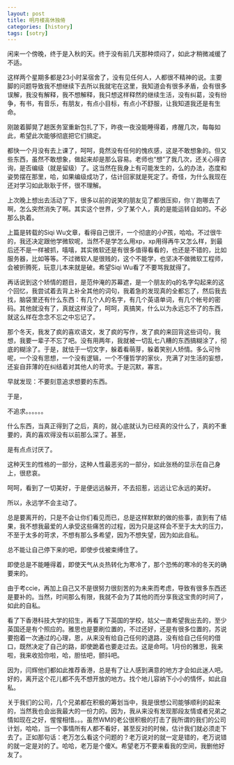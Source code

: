 ```yaml
---
layout: post
title: 明月楼高休独倚
categories: [history]
tags: [sotry]
---
```


闲来一个傍晚，终于是入秋的天。终于没有前几天那种烦闷了，如此才稍微减缓了不适。

这样两个星期多都是23小时呆宿舍了，没有见任何人，人都很不精神的说。主要脚的问题导致我不想继续下去所以我就宅在这里，我知道会有很多矛盾，会有很多误解，我没有解释，我不想解释，我只想这样释然的继续生活，没有纠葛，没有纷争，有书，有音乐，有朋友，有点小目标，有点小不舒服，让我知道我还是有生命。

刚跛着脚晃了趟医务室重新包扎了下，昨夜一夜没能睡得着，疼醒几次，每每如此，希望此次能够彻底把它们搞定。

都快一个月没有去上课了，呵呵，竟然没有任何的愧疚感，这是不敢想象的。但又些东西，虽然不敢想象，做起来却是那么容易。老师也“想”了我几次，还关心得咨询，是否编级（就是留级）了。这当然在我身上有可能发生的，么的办法，态度和姿势摆在那里，哈，如果编级成功了，估计回家就是死定了。奇怪，为什么我现在还对学习如此耿耿于怀，很不理解。

上次晚上想出去活动了下，很多以前的说笑的朋友见了都很压抑，你丫跑哪去了啊，怎么突然消失了啊。其实这个世界，少了某个人，真的是能运转自如的。不必那么执着。

上篇是转载的Siqi Wu文章，看得自己很汗，一个彻底的小P孩，哈哈。不过很牛的，我还决定跟他学微软呢，当然不是学怎么用xp，xp用得再牛又怎么样，到最后还不是一样被抓，嘻嘻，其实微软还是有很多值得看看的，也还是不错的，比如服务器，比如等等。不过微软人是很贱的，这个不能学，也坚决不做微软工程师，会被折腾死，玩意儿本来就是破。希望Siqi Wu看了不要骂我就得了。

再话说到这个矫情的题目，是范仲淹的苏幕遮，是一个朋友的q的名字勾起来的这个回忆，我尝试着去背上补全其他的词句，我着急的发现真的全都忘了，然后我去找，脑袋里还有什么东西：有几个人的名字，有几个英语单词，有几个帐号的密码。其他就没有了，真就这样没了，呵呵，真搞笑，什么以为永远忘不了的东西，就这么样在念念不忘之中忘记了。

那个冬天，我发了疯的喜欢语文，发了疯的写作，发了疯的来回背这些词句，我想，我要一辈子不忘了吧。没有用两年，我就被一切乱七八糟的东西搞糊涂了，彻底的糊涂了。于是，就怯于一切文字，躲着看萌芽，躲着笑别人矫情。多么可怜呢，一个没有思想，一个没有逻辑，一个不懂哲学的家伙，充满了对生活的妄想，还妄自菲薄的在纠结着对其他人的苛求。于是沉默，寡言。

早就发现：不要刻意追求想要的东西。

于是，

不追求。。。。。。

什么东西，当真正得到了之后，真的，就心底就认为已经真的没什么了，真的不重要的，真的喜欢得没有以前那么深了。甚至，

是有点点讨厌了。

这种天生的性格的一部分，这种人性最恶劣的一部分，如此张杨的显示在自己身上，很悲哀。

呵呵，看到了一切美好，于是便远远躲开，不去招惹，远远让它永远的美好。

所以，永远学不会主动了。

总是要离开的，只是不会让你们看见而已，总是这样默默的做的些事，直到有了结果，我不想我最爱的人承受这些痛苦的过程，因为只是这样会不至于太大的压力，不至于太多的苛求，不想有那么多希望，因为不想失望，因为如此自私。

总不能让自己停下来的吧，即使步伐被束缚住了。

即使总是不能睡得着，即使天气从炎热转化为寒冷了，那个恐怖的寒冷的冬天的确要来的。

由于考ccie，再加上自己又不是很努力很刻苦的为未来而考虑，导致有很多东西还是要补的。当然，时间那么有限，我就不会为了其他的而分享我这宝贵的时间了，如此的自私。

看了下香港科技大学的招生，再看了下英国的学校，姑父一直希望我出去的，至少英国还是有个照应的。雅思也是要刷位置的，不过还好，还是有很多位置的，苏说要抱着一次通过的心理，恩，从来没有给自己任何的退路，没有给自己任何的借口，既然决定了自己的路，即使跪着也要走过去。这是命呵。1月份的雅思，我来啦，我来收拾你啦，哈，胆怯吧，颤抖吧。

因为，闫辉他们都如此推荐香港，总是有了让人感到满意的地方才会如此迷人吧。好的，离开这个花儿都不先不想开放的地方。找个地儿容纳下小小的情怀，如此自私。

关于我们的公司，几个兄弟都在积极的筹划当中，我是很想公司能够顺利的起来的，当然我也会出我最大的一份力的。因为，我从来没有发现那段友情或者兄弟之情如现在之好，惺惺相惜。。。虽然WM的老公很积极的打击了我所谓的我们的公司计划，哈哈，当一个事情所有人都不看好，甚至反对的时候，估计我们就必须走下去了。正如那句话：老万怎么看这个问题的？老万说对的就一定是错的，老万说错的就一定是对的了。哈哈，老万是个傻X。希望老万不要来看我的空间，我删他好友了。

